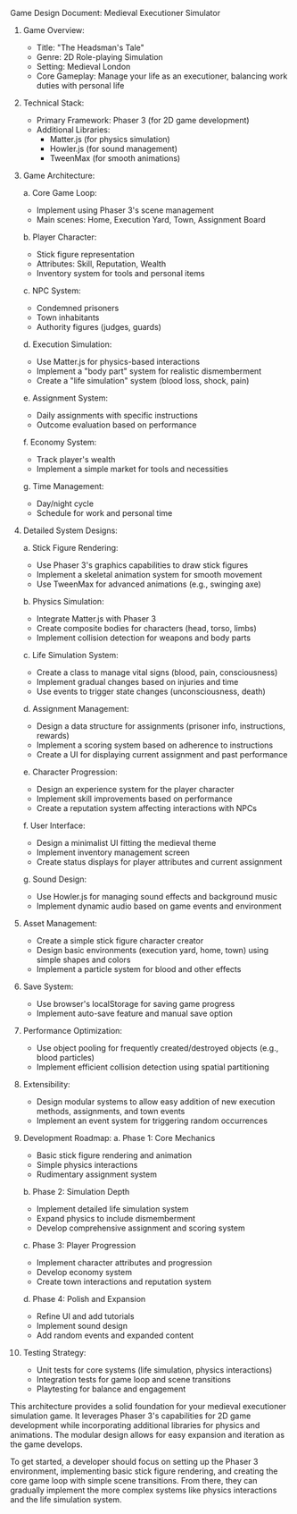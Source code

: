 Game Design Document: Medieval Executioner Simulator

1. Game Overview:
   - Title: "The Headsman's Tale"
   - Genre: 2D Role-playing Simulation
   - Setting: Medieval London
   - Core Gameplay: Manage your life as an executioner, balancing work duties with personal life

2. Technical Stack:
   - Primary Framework: Phaser 3 (for 2D game development)
   - Additional Libraries:
     - Matter.js (for physics simulation)
     - Howler.js (for sound management)
     - TweenMax (for smooth animations)

3. Game Architecture:

   a. Core Game Loop:
      - Implement using Phaser 3's scene management
      - Main scenes: Home, Execution Yard, Town, Assignment Board

   b. Player Character:
      - Stick figure representation
      - Attributes: Skill, Reputation, Wealth
      - Inventory system for tools and personal items

   c. NPC System:
      - Condemned prisoners
      - Town inhabitants
      - Authority figures (judges, guards)

   d. Execution Simulation:
      - Use Matter.js for physics-based interactions
      - Implement a "body part" system for realistic dismemberment
      - Create a "life simulation" system (blood loss, shock, pain)

   e. Assignment System:
      - Daily assignments with specific instructions
      - Outcome evaluation based on performance

   f. Economy System:
      - Track player's wealth
      - Implement a simple market for tools and necessities

   g. Time Management:
      - Day/night cycle
      - Schedule for work and personal time

4. Detailed System Designs:

   a. Stick Figure Rendering:
      - Use Phaser 3's graphics capabilities to draw stick figures
      - Implement a skeletal animation system for smooth movement
      - Use TweenMax for advanced animations (e.g., swinging axe)

   b. Physics Simulation:
      - Integrate Matter.js with Phaser 3
      - Create composite bodies for characters (head, torso, limbs)
      - Implement collision detection for weapons and body parts

   c. Life Simulation System:
      - Create a class to manage vital signs (blood, pain, consciousness)
      - Implement gradual changes based on injuries and time
      - Use events to trigger state changes (unconsciousness, death)

   d. Assignment Management:
      - Design a data structure for assignments (prisoner info, instructions, rewards)
      - Implement a scoring system based on adherence to instructions
      - Create a UI for displaying current assignment and past performance

   e. Character Progression:
      - Design an experience system for the player character
      - Implement skill improvements based on performance
      - Create a reputation system affecting interactions with NPCs

   f. User Interface:
      - Design a minimalist UI fitting the medieval theme
      - Implement inventory management screen
      - Create status displays for player attributes and current assignment

   g. Sound Design:
      - Use Howler.js for managing sound effects and background music
      - Implement dynamic audio based on game events and environment

5. Asset Management:
   - Create a simple stick figure character creator
   - Design basic environments (execution yard, home, town) using simple shapes and colors
   - Implement a particle system for blood and other effects

6. Save System:
   - Use browser's localStorage for saving game progress
   - Implement auto-save feature and manual save option

7. Performance Optimization:
   - Use object pooling for frequently created/destroyed objects (e.g., blood particles)
   - Implement efficient collision detection using spatial partitioning

8. Extensibility:
   - Design modular systems to allow easy addition of new execution methods, assignments, and town events
   - Implement an event system for triggering random occurrences

9. Development Roadmap:
   a. Phase 1: Core Mechanics
      - Basic stick figure rendering and animation
      - Simple physics interactions
      - Rudimentary assignment system

   b. Phase 2: Simulation Depth
      - Implement detailed life simulation system
      - Expand physics to include dismemberment
      - Develop comprehensive assignment and scoring system

   c. Phase 3: Player Progression
      - Implement character attributes and progression
      - Develop economy system
      - Create town interactions and reputation system

   d. Phase 4: Polish and Expansion
      - Refine UI and add tutorials
      - Implement sound design
      - Add random events and expanded content

10. Testing Strategy:
    - Unit tests for core systems (life simulation, physics interactions)
    - Integration tests for game loop and scene transitions
    - Playtesting for balance and engagement

This architecture provides a solid foundation for your medieval executioner simulation game. It leverages Phaser 3's capabilities for 2D game development while incorporating additional libraries for physics and animations. The modular design allows for easy expansion and iteration as the game develops.

To get started, a developer should focus on setting up the Phaser 3 environment, implementing basic stick figure rendering, and creating the core game loop with simple scene transitions. From there, they can gradually implement the more complex systems like physics interactions and the life simulation system.
